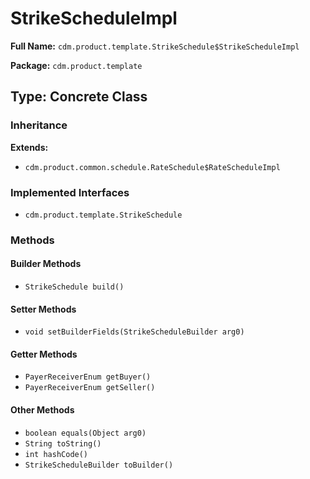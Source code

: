 # StrikeScheduleImpl

**Full Name:** `cdm.product.template.StrikeSchedule$StrikeScheduleImpl`

**Package:** `cdm.product.template`

## Type: Concrete Class

### Inheritance

**Extends:**
- `cdm.product.common.schedule.RateSchedule$RateScheduleImpl`

### Implemented Interfaces

- `cdm.product.template.StrikeSchedule`

### Methods

#### Builder Methods

- `StrikeSchedule build()`

#### Setter Methods

- `void setBuilderFields(StrikeScheduleBuilder arg0)`

#### Getter Methods

- `PayerReceiverEnum getBuyer()`
- `PayerReceiverEnum getSeller()`

#### Other Methods

- `boolean equals(Object arg0)`
- `String toString()`
- `int hashCode()`
- `StrikeScheduleBuilder toBuilder()`

